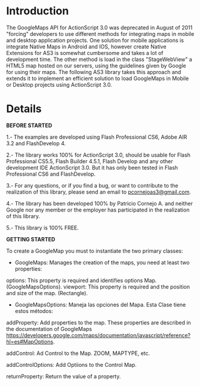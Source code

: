 # Introduction #

The GoogleMaps API for ActionScript 3.0 was deprecated in August of 2011 "forcing" developers to use different methods for integrating maps in mobile and desktop application projects. One solution for mobile applications is integrate Native Maps in Android and IOS, however create Native Extensions for AS3 is somewhat cumbersome and takes a lot of development time. The other method is load in the class "StageWebView" a HTML5 map hosted on our servers, using the guidelines given by Google for using their maps. The following AS3 library takes this approach and extends it to implement an efficient solution to load GoogleMaps in Mobile or Desktop projects using ActionScript 3.0.


# Details #

<b>BEFORE STARTED</b>

1.- The examples are developed using Flash Professional CS6, Adobe AIR 3.2 and FlashDevelop 4.

2.- The library works 100% for ActionScript 3.0, should be usable for Flash Professional CS5.5, Flash Builder 4.5.1, Flash Develop and any other development IDE ActionScript 3.0. But it has only been tested in Flash Professional CS6 and FlashDevelop.

3.- For any questions, or if you find a bug, or want to contribute to the realization of this library, please send an email to pcornejoas3@gmail.com.

4.- The library has been developed 100% by Patricio Cornejo A. and neither Google nor any member or the employer has participated in the realization of this library.

5.- This library is 100% FREE.

<b>GETTING STARTED</b>

To create a GoogleMap you must to instantiate the two primary classes:

- GoogleMaps: Manages the creation of the maps, you need at least two properties:

options: This property is required and identifies options Map. (GoogleMapsOptions).
viewport: This property is required and the position and size of the map. (Rectangle).

- GoogleMapsOptions: Maneja las opciones del Mapa. Esta Clase tiene estos métodos:

addProperty: Add properties to the map. These properties are described in the documentation of GoogleMaps https://developers.google.com/maps/documentation/javascript/reference?hl=es#MapOptions.

addControl: Ad Control to the Map. ZOOM, MAPTYPE, etc.

addControlOptions: Add Optiions to the Control Map.

returnProperty: Return the value of a property.